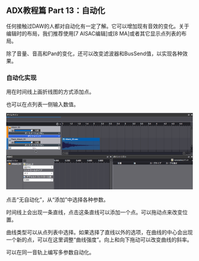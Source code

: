 ## ADX教程篇 Part 13：自动化
任何接触过DAW的人都对自动化有一定了解。它可以增加现有音效的变化。关于编辑时的布局，我们推荐使用[7 AISAC编辑]或[8 MA]或者其它显示点列表的布局。

除了音量、音高和Pan的变化，还可以改变滤波器和BusSend值，以实现各种效果。

### 自动化实现
用在时间线上画折线图的方式添加点。

也可以在点列表一侧输入数值。

![](../images/automation.gif)

点击“无自动化”，从“添加”中选择各种参数。

时间线上会出现一条直线，点击这条直线可以添加一个点。可以拖动点来改变位置。

曲线类型可以从点列表中选择。如果选择了直线以外的选项，在曲线的中心会出现一个新的点，可以在这里调整“曲线强度”。向上和向下拖动可以改变曲线的斜率。

可以在同一音轨上编写多参数自动化。